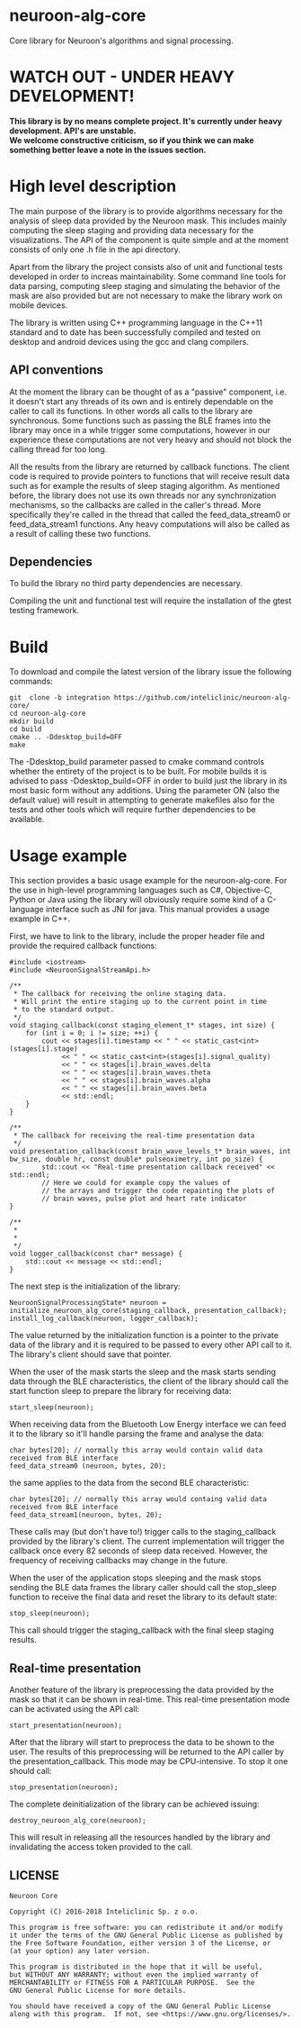 # neuroon-alg-core

Core library for Neuroon's algorithms and signal processing.


WATCH OUT - UNDER HEAVY DEVELOPMENT!
======================

**This library is by no means complete project. It's currently under heavy development. API's are unstable.  
We welcome constructive criticism, so if you think we can make something better leave a note in the issues section.**


High level description
======================

The main purpose of the library is to provide algorithms necessary for the analysis
of sleep data provided by the Neuroon mask. This includes mainly computing the sleep staging
and providing data necessary for the visualizations. The API of the component is quite simple and at the moment consists of only one .h file in the api directory.

Apart from the library the project consists also of unit and functional tests developed in order to increas maintainability. Some command line tools for data parsing, computing sleep staging and simulating the behavior of the mask are also provided but are not necessary to make the library work on mobile devices.

The library is written using C++ programming language in the C++11 standard and to date has been successfully compiled and tested on desktop and android devices using the gcc and clang compilers.

API conventions
----------

At the moment the library can be thought of as a "passive" component, i.e. it doesn't start any threads of its own and is entirely dependable on the caller to call its functions. In other words all calls to the library are synchronous. Some functions such as passing the BLE frames into the library may once in a while trigger some computations, however in our experience these computations are not very heavy and should not block the calling thread for too long.

All the results from the library are returned by callback functions. The client code is required to provide pointers to functions that will receive result data such as for example the results of sleep staging algorithm. As mentioned before, the library does not use its own threads nor any synchronization mechanisms, so the callbacks are called in the caller's thread. More specifically they're called in the thread that called the feed_data_stream0 or feed_data_stream1 functions. Any heavy computations will also be called as a result of calling these two functions.

Dependencies
------------

To build the library no third party dependencies are necessary.

Compiling the unit and functional test will require the installation of the gtest testing framework.

Build
===========

To download and compile the latest version of the library issue the following commands:

~~~~~~~~~~~~~{.sh}
git  clone -b integration https://github.com/inteliclinic/neuroon-alg-core/
cd neuroon-alg-core
mkdir build
cd build
cmake .. -Ddesktop_build=OFF
make
~~~~~~~~~~~~~

The -Ddesktop_build parameter passed to cmake command controls whether the entirety of the project is to be built. For mobile builds it is advised to pass -Ddesktop_build=OFF in order to build just the library in its most basic form without any additions. Using the parameter ON (also the default value) will result in attempting to generate makefiles also for the tests and other tools which will require further dependencies to be available.


Usage example
=============

This section provides a basic usage example for the neuroon-alg-core. For the use in high-level programming languages such as C#, Objective-C, Python or Java using the library will obviously require some kind of a C-language interface such as JNI for java. This manual provides a usage example in C++.

First, we have to link to the library, include the proper header file and provide the required callback functions:

~~~~~~~~~~~~~{.cpp}
#include <iostream>
#include <NeuroonSignalStreamApi.h>

/** 
 * The callback for receiving the online staging data.
 * Will print the entire staging up to the current point in time
 * to the standard output.
 */
void staging_callback(const staging_element_t* stages, int size) {
	for (int i = 0; i != size; ++i) {
		cout << stages[i].timestamp << " " << static_cast<int>(stages[i].stage)
		     << " " << static_cast<int>(stages[i].signal_quality)
		     << " " << stages[i].brain_waves.delta
		     << " " << stages[i].brain_waves.theta
		     << " " << stages[i].brain_waves.alpha
		     << " " << stages[i].brain_waves.beta
		     << std::endl;
	}
}

/**
 * The callback for receiving the real-time presentation data
 */
void presentation_callback(const brain_wave_levels_t* brain_waves, int bw_size, double hr, const double* pulseoximetry, int po_size) {
     	std::cout << "Real-time presentation callback received" << std::endl;
     	// Here we could for example copy the values of
        // the arrays and trigger the code repainting the plots of
        // brain waves, pulse plot and heart rate indicator
}

/**
 *
 *
 */
void logger_callback(const char* message) {
	std::cout << message << std::endl;
}

~~~~~~~~~~~~~


The next step is the initialization of the library:

~~~~~~~~~~~~{.cpp}
NeuroonSignalProcessingState* neuroon = initialize_neuroon_alg_core(staging_callback, presentation_callback);
install_log_callback(neuroon, logger_callback);
~~~~~~~~~~~~

The value returned by the initialization function is a pointer to the private data of the library and it is required to be passed to every other API call to it. The library's client should save that pointer.

When the user of the mask starts the sleep and the mask starts sending data through the BLE characteristics, the client of the library should call the start function sleep to prepare the library for receiving data:
~~~~~~~~~~~~{.cpp}
start_sleep(neuroon);
~~~~~~~~~~~~

When receiving data from the Bluetooth Low Energy interface we can feed it to the library so it'll handle parsing the frame and analyse the data:
~~~~~~~~~~~~{.cpp}
char bytes[20]; // normally this array would contain valid data received from BLE interface
feed_data_stream0 (neuroon, bytes, 20);
~~~~~~~~~~~~

the same applies to the data from the second BLE characteristic:

~~~~~~~~~~~~{.cpp}
char bytes[20]; // normally this array would containg valid data received from BLE interface
feed_data_stream1(neuroon, bytes, 20);
~~~~~~~~~~~~

These calls may (but don't have to!) trigger calls to the staging_callback provided by the library's client. The current implementation will trigger the callback once every 82 seconds of sleep data received. However, the frequency of receiving callbacks may change in the future.

When the user of the application stops sleeping and the mask stops sending the BLE data frames the library caller should call the stop_sleep function to receive the final data and reset the library to its default state:

~~~~~~~~~~~~{.cpp}
stop_sleep(neuroon);
~~~~~~~~~~~~

This call should trigger the staging_callback with the final sleep staging results.


Real-time presentation
----------------------

Another feature of the library is preprocessing the data provided by the mask so that it can be shown in real-time. This real-time presentation mode can be activated using the API call:
~~~~~~~~~~~~{.cpp}
start_presentation(neuroon);
~~~~~~~~~~~~

After that the library will start to preprocess the data to be shown to the user. The results of this preprocessing will be returned to the API caller by the presentation_callback. This mode may be CPU-intensive. To stop it one should call:

~~~~~~~~~~~~{.cpp}
stop_presentation(neuroon);
~~~~~~~~~~~~

The complete deinitialization of the library can be achieved issuing:

~~~~~~~~~~~~{.cpp}
destroy_neuroon_alg_core(neuroon);
~~~~~~~~~~~~

This will result in releasing all the resources handled by the library and invalidating the access token provided to the call.


## LICENSE

    Neuroon Core

    Copyright (C) 2016-2018 Inteliclinic Sp. z o.o.
    
    This program is free software: you can redistribute it and/or modify
    it under the terms of the GNU General Public License as published by
    the Free Software Foundation, either version 3 of the License, or
    (at your option) any later version.

    This program is distributed in the hope that it will be useful,
    but WITHOUT ANY WARRANTY; without even the implied warranty of
    MERCHANTABILITY or FITNESS FOR A PARTICULAR PURPOSE.  See the
    GNU General Public License for more details.

    You should have received a copy of the GNU General Public License
    along with this program.  If not, see <https://www.gnu.org/licenses/>.
